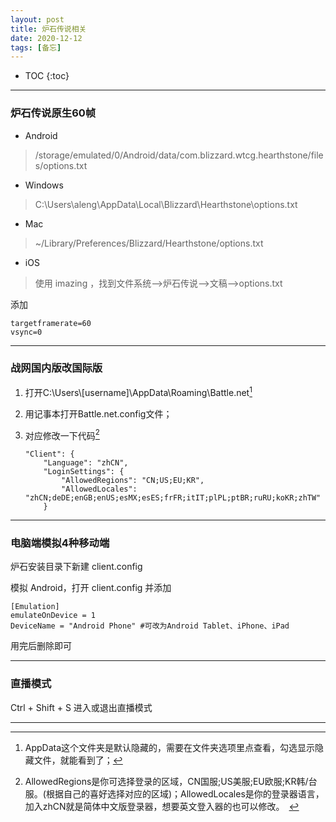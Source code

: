 ```yaml
---
layout: post
title: 炉石传说相关
date: 2020-12-12
tags: [备忘]
---
```


* TOC
{:toc}

---

### 炉石传说原生60帧

+ Android
>/storage/emulated/0/Android/data/com.blizzard.wtcg.hearthstone/files/options.txt

+ Windows
>C:\Users\aleng\AppData\Local\Blizzard\Hearthstone\options.txt

+ Mac
>~/Library/Preferences/Blizzard/Hearthstone/options.txt

+ iOS
>使用 imazing ，找到文件系统-->炉石传说-->文稿-->options.txt

添加

~~~
targetframerate=60
vsync=0
~~~

---

### 战网国内版改国际版

1. 打开C:\Users\\[username]\AppData\Roaming\Battle.net[^1]

2. 用记事本打开Battle.net.config文件；

3. 对应修改一下代码[^2]

    ~~~
    "Client": {
        "Language": "zhCN",
        "LoginSettings": {
            "AllowedRegions": "CN;US;EU;KR",
            "AllowedLocales": "zhCN;deDE;enGB;enUS;esMX;esES;frFR;itIT;plPL;ptBR;ruRU;koKR;zhTW"
        }
    ~~~

[^1]: AppData这个文件夹是默认隐藏的，需要在文件夹选项里点查看，勾选显示隐藏文件，就能看到了；

[^2]: AllowedRegions是你可选择登录的区域，CN国服;US美服;EU欧服;KR韩/台服。(根据自己的喜好选择对应的区域)；AllowedLocales是你的登录器语言，加入zhCN就是简体中文版登录器，想要英文登入器的也可以修改。　

---

### 电脑端模拟4种移动端

炉石安装目录下新建 client.config

模拟 Android，打开 client.config 并添加

~~~
[Emulation]
emulateOnDevice = 1
DeviceName = "Android Phone" #可改为Android Tablet、iPhone、iPad
~~~

用完后删除即可

---

### 直播模式

Ctrl + Shift + S 进入或退出直播模式

---